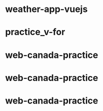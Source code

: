 # weather-app-vuejs
# practice_v-for
# web-canada-practice
# web-canada-practice
# web-canada-practice
